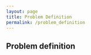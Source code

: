 ```yaml
---
layout: page
title: Problem Definition
permalink: /problem_definition
---
```


## Problem definition
